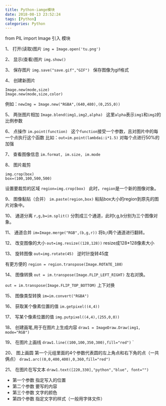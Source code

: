 ```yaml
---
title: Python-iamge模块
date: 2018-08-13 23:52:24
tags: [Python]
categories: Python
---
```

from PIL import Image 引入 模块
<!-- more -->
1、 打开(读取)图片
`img = Image.open('tu.png')`

2、 显示(查看)图片
`img.show()`

3、 保存图片
`img.save("save.gif","GIF") `
保存图像为gif格式

4、 创建新图片
```
Image.new(mode,size)
Image.new(mode,size,color)
```
例如：`newImg = Image.new("RGBA",(640,480),(0,255,0))`

5、 两张图片相加
`Image.blend(img1,img2,alpha) `
这里`alpha`表示`img1`和`img2`的比例参数

6、 点操作
`im.point(function) `
这个`function`接受一个参数，且对图片中的每一个点执行这个函数
比如：`out=im.point(lambdai:i*1.5)`
对每个点进行50%的加强

7、 查看图像信息
`im.format, im.size, im.mode`

8、 图片裁剪 
```
img.crop(box)
box=(100,100,500,500)
```
设置要裁剪的区域
`region=img.crop(box) `
此时，`region`是一个新的图像对象。

9、 图像黏贴（合并）
`im.paste(region,box)`
粘贴box大小的region到原先的图片对象中。

10、 通道分离
`r,g,b=im.split()`
分割成三个通道，此时r,g,b分别为三个图像对象。

11、 通道合并
`im=Image.merge("RGB",(b,g,r))`
将b,r两个通道进行翻转。

12、 改变图像的大小
`out=img.resize((128,128))`
resize成128*128像素大小

13、 旋转图像
`out=img.rotate(45) `
逆时针旋转45度

有更方便的
`region = region.transpose(Image.ROTATE_180）`

14、 图像转换
`out = im.transpose(Image.FLIP_LEFT_RIGHT)`
左右对换。

`out = im.transpose(Image.FLIP_TOP_BOTTOM)`
上下对换

15、 图像类型转换
`im=im.convert("RGBA")`

16、 获取某个像素位置的值
`im.getpixel((4,4))`

17、 写某个像素位置的值
`img.putpixel((4,4),(255,0,0))`

18、 创建画笔,用于在图片上生成内容
`draw1 = ImageDraw.Draw(img1, mode="RGB")  `

19、 在图片上画线
`draw1.line((100,100,350,300),fill="red")` `

20、 图上画圆 第一个元组里面的4个参数代表圆的左上角点和右下角的点（一共俩点）
`draw1.arc((0,0,400,400),0,360,fill="red")`

21、 在图片在写文本 
`draw1.text([220,330],"python","blue", font="")`
* 第一个参数 指定写入的位置
* 第二个参数 要写的内容
* 第三个参数 文字的颜色
* 第四个参数 指定文字的样式（一般用字体文件）

